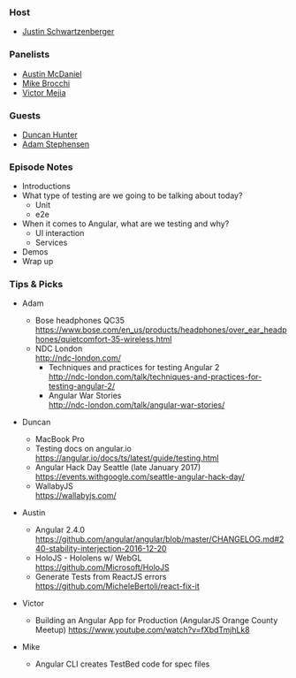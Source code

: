 ### Host

+ [Justin Schwartzenberger](https://twitter.com/schwarty)

### Panelists

+ [Austin McDaniel](https://twitter.com/amcdnl)
+ [Mike Brocchi](https://twitter.com/Brocco)
+ [Victor Mejia](https://twitter.com/_victormejia)

### Guests

+ [Duncan Hunter](https://twitter.com/dunchunter)
+ [Adam Stephensen](https://twitter.com/adamstephensen)

### Episode Notes

+ Introductions
+ What type of testing are we going to be talking about today?
  + Unit
  + e2e
+ When it comes to Angular, what are we testing and why?
  + UI interaction
  + Services
+ Demos
+ Wrap up

### Tips & Picks

+ Adam  
  + Bose headphones QC35  
    <https://www.bose.com/en_us/products/headphones/over_ear_headphones/quietcomfort-35-wireless.html>
  + NDC London  
    <http://ndc-london.com/>  
    + Techniques and practices for testing Angular 2  
      <http://ndc-london.com/talk/techniques-and-practices-for-testing-angular-2/>
    + Angular War Stories  
      <http://ndc-london.com/talk/angular-war-stories/>

+ Duncan
  + MacBook Pro
  + Testing docs on angular.io  
    <https://angular.io/docs/ts/latest/guide/testing.html>
  + Angular Hack Day Seattle (late January 2017)  
    <https://events.withgoogle.com/seattle-angular-hack-day/>
  + WallabyJS  
    <https://wallabyjs.com/>

+ Austin
  + Angular 2.4.0  
    <https://github.com/angular/angular/blob/master/CHANGELOG.md#240-stability-interjection-2016-12-20>
  + HoloJS - Hololens w/ WebGL  
    <https://github.com/Microsoft/HoloJS>
  + Generate Tests from ReactJS errors  
    <https://github.com/MicheleBertoli/react-fix-it>

+ Victor
  + Building an Angular App for Production (AngularJS Orange County Meetup)
    <https://www.youtube.com/watch?v=fXbdTmjhLk8>

+ Mike
  + Angular CLI creates TestBed code for spec files
